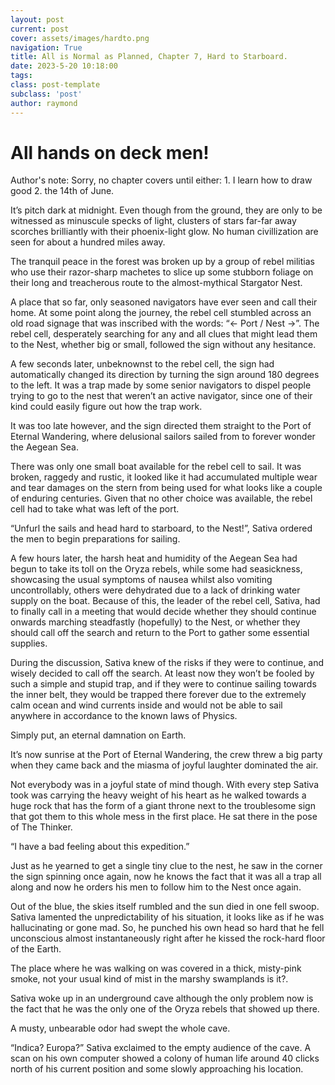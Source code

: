 ```yaml
---
layout: post
current: post
cover: assets/images/hardto.png
navigation: True
title: All is Normal as Planned, Chapter 7, Hard to Starboard.
date: 2023-5-20 10:18:00
tags:
class: post-template
subclass: 'post'
author: raymond
---
```


# All hands on deck men!

Author's note: Sorry, no chapter covers until either: 1. I learn how to draw good 2. the 14th of June.


It’s pitch dark at midnight. Even though from the ground, they are only to be witnessed as minuscule specks of light, clusters of stars far-far away scorches brilliantly with their phoenix-light glow. No human civillization are seen for about a hundred miles away.

The tranquil peace in the forest was broken up by a group of rebel militias who use their razor-sharp machetes to slice up some stubborn foliage on their long and treacherous route to the almost-mythical Stargator Nest. 

A place that so far, only seasoned navigators have ever seen and call their home.
At some point along the journey, the rebel cell stumbled across an old road signage that was inscribed with the words: “<- Port / Nest ->”. 
The rebel cell, desperately searching for any and all clues that might lead them to the Nest, whether big or small, followed the sign without any hesitance. 

A few seconds later, unbeknownst to the rebel cell, the sign had automatically changed its direction by turning the sign around 180 degrees to the left. It was a trap made by some senior navigators to dispel people trying to go to the nest that weren’t an active navigator, since one of their kind could easily figure out how the trap work.

It was too late however, and the sign directed them straight to the Port of Eternal Wandering, where delusional sailors sailed from to forever wonder the Aegean Sea.

There was only one small boat available for the rebel cell to sail. It was broken, raggedy and rustic, it looked like it had accumulated multiple wear and tear damages on the stern from being used for what looks like a couple of enduring centuries. Given that no other choice was available, the rebel cell had to take what was left of the port.

“Unfurl the sails and head hard to starboard, to the Nest!”, Sativa ordered the men to begin preparations for sailing.

A few hours later, the harsh heat and humidity of the Aegean Sea had begun to take its toll on the Oryza rebels, while some had seasickness, showcasing the usual symptoms of nausea whilst also vomiting uncontrollably, others were dehydrated due to a lack of drinking water supply on the boat. Because of this, the leader of the rebel cell, Sativa, had to finally call in a meeting that would decide whether they should continue onwards marching steadfastly (hopefully) to the Nest, or whether they should call off the search and return to the Port to gather some essential supplies.

During the discussion, Sativa knew of the risks if they were to continue, and wisely decided to call off the search. At least now they won’t be fooled by such a simple and stupid trap, and if they were to continue sailing towards the inner belt, they would be trapped there forever due to the extremely calm ocean and wind currents inside and would not be able to sail anywhere in accordance to the known laws of Physics.

Simply put, an eternal damnation on Earth.

It’s now sunrise at the Port of Eternal Wandering, the crew threw a big party when they came back and the miasma of joyful laughter dominated the air. 

Not everybody was in a joyful state of mind though. With every step Sativa took was carrying the heavy weight of his heart as he walked towards a huge rock that has the form of a giant throne next to the troublesome sign that got them to this whole mess in the first place. He sat there in the pose of The Thinker.

“I have a bad feeling about this expedition.”

Just as he yearned to get a single tiny clue to the nest, he saw in the corner the sign spinning once again, now he knows the fact that it was all a trap all along and now he orders his men to follow him to the Nest once again.

Out of the blue, the skies itself rumbled and the sun died in one fell swoop.
Sativa lamented the unpredictability of his situation, it looks like as if he was hallucinating or gone mad. So, he punched his own head so hard that he fell unconscious almost instantaneously right after he kissed the rock-hard floor of the Earth.

The place where he was walking on was covered in a thick, misty-pink smoke, not your usual kind of mist in the marshy swamplands is it?. 

Sativa woke up in an underground cave although the only problem now is the fact that he was the only one of the Oryza rebels that showed up there.

A musty, unbearable odor had swept the whole cave.

“Indica? Europa?” Sativa exclaimed to the empty audience of the cave.
A scan on his own computer showed a colony of human life around 40 clicks north of his current position and some slowly approaching his location. 
